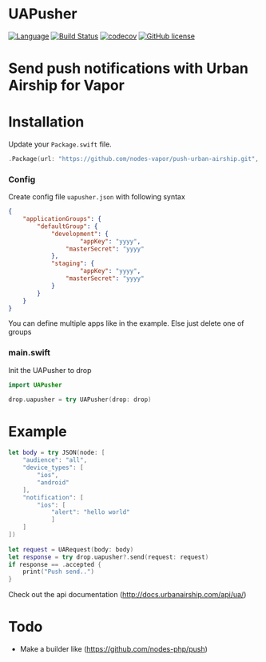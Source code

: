 # UAPusher
[![Language](https://img.shields.io/badge/Swift-3-brightgreen.svg)](http://swift.org)
[![Build Status](https://travis-ci.org/nodes-vapor/push-urban-airship.svg?branch=master)](https://travis-ci.org/nodes-vapor/push-urban-airship)
[![codecov](https://codecov.io/gh/nodes-vapor/push-urban-airship/branch/master/graph/badge.svg)](https://codecov.io/gh/nodes-vapor/push-urban-airship)
[![GitHub license](https://img.shields.io/badge/license-MIT-blue.svg)](https://raw.githubusercontent.com/nodes-vapor/push-urban-airship/master/LICENSE)

# Send push notifications with Urban Airship for Vapor

# Installation
Update your `Package.swift` file.
```swift
.Package(url: "https://github.com/nodes-vapor/push-urban-airship.git", majorVersion: 0, minor: 2)
```

### Config
Create config file `uapusher.json` with following syntax

```json
{
	"applicationGroups": {
		"defaultGroup": {
		    "development": {
    		        "appKey": "yyyy",
		        "masterSecret": "yyyy"
		    },
		    "staging": {
    		        "appKey": "yyyy",
		        "masterSecret": "yyyy"
		    }
		}
	}
}
```

You can define multiple apps like in the example. Else just delete one of groups

### main.swift 
Init the UAPusher to drop

```swift
import UAPusher

drop.uapusher = try UAPusher(drop: drop)
```

# Example

```swift
let body = try JSON(node: [
	"audience": "all",
	"device_types": [
		"ios",
		"android"
	],
	"notification": [
		"ios": [
			"alert": "hello world"
			]
	]
])
        
let request = UARequest(body: body)
let response = try drop.uapusher?.send(request: request)
if response == .accepted {
	print("Push send..")
}
```
Check out the api documentation (http://docs.urbanairship.com/api/ua/)

# Todo
 - Make a builder like (https://github.com/nodes-php/push)
